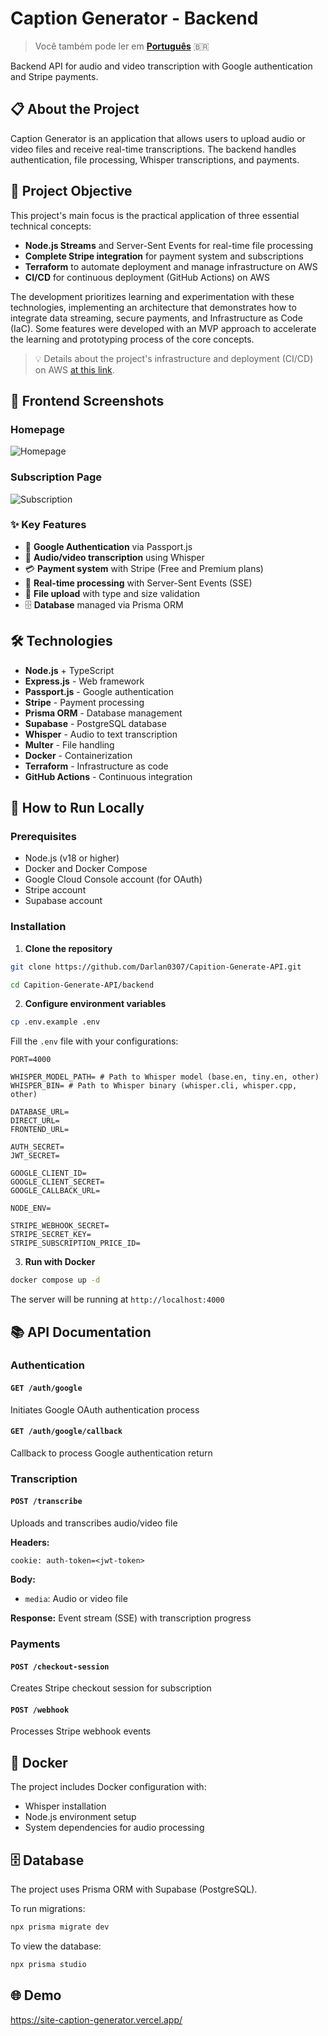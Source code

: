 # Caption Generator - Backend

> Você também pode ler em **[Português](./README-PT.md)** 🇧🇷

Backend API for audio and video transcription with Google authentication and Stripe payments.

## 📋 About the Project

Caption Generator is an application that allows users to upload audio or video files and receive real-time transcriptions. The backend handles authentication, file processing, Whisper transcriptions, and payments.

## 🎯 Project Objective

This project's main focus is the practical application of three essential technical concepts:

- **Node.js Streams** and Server-Sent Events for real-time file processing
- **Complete Stripe integration** for payment system and subscriptions
- **Terraform** to automate deployment and manage infrastructure on AWS
- **CI/CD** for continuous deployment (GitHub Actions) on AWS

The development prioritizes learning and experimentation with these technologies, implementing an architecture that demonstrates how to integrate data streaming, secure payments, and Infrastructure as Code (IaC). Some features were developed with an MVP approach to accelerate the learning and prototyping process of the core concepts.

> 💡 Details about the project's infrastructure and deployment (CI/CD) on AWS [at this link](https://github.com/Darlan0307/infra-with-terraform).

## 📸 Frontend Screenshots

### Homepage

![Homepage](./print-home.png)

### Subscription Page

![Subscription](./print-subscription.png)

### ✨ Key Features

- 🔐 **Google Authentication** via Passport.js
- 🎵 **Audio/video transcription** using Whisper
- 💳 **Payment system** with Stripe (Free and Premium plans)
- 🔄 **Real-time processing** with Server-Sent Events (SSE)
- 📁 **File upload** with type and size validation
- 🗄️ **Database** managed via Prisma ORM

## 🛠️ Technologies

- **Node.js** + TypeScript
- **Express.js** - Web framework
- **Passport.js** - Google authentication
- **Stripe** - Payment processing
- **Prisma ORM** - Database management
- **Supabase** - PostgreSQL database
- **Whisper** - Audio to text transcription
- **Multer** - File handling
- **Docker** - Containerization
- **Terraform** - Infrastructure as code
- **GitHub Actions** - Continuous integration

## 🚀 How to Run Locally

### Prerequisites

- Node.js (v18 or higher)
- Docker and Docker Compose
- Google Cloud Console account (for OAuth)
- Stripe account
- Supabase account

### Installation

1. **Clone the repository**

```bash
git clone https://github.com/Darlan0307/Capition-Generate-API.git

cd Capition-Generate-API/backend
```

2. **Configure environment variables**

```bash
cp .env.example .env
```

Fill the `.env` file with your configurations:

```env
PORT=4000

WHISPER_MODEL_PATH= # Path to Whisper model (base.en, tiny.en, other)
WHISPER_BIN= # Path to Whisper binary (whisper.cli, whisper.cpp, other)

DATABASE_URL=
DIRECT_URL=
FRONTEND_URL=

AUTH_SECRET=
JWT_SECRET=

GOOGLE_CLIENT_ID=
GOOGLE_CLIENT_SECRET=
GOOGLE_CALLBACK_URL=

NODE_ENV=

STRIPE_WEBHOOK_SECRET=
STRIPE_SECRET_KEY=
STRIPE_SUBSCRIPTION_PRICE_ID=
```

3. **Run with Docker**

```bash
docker compose up -d
```

The server will be running at `http://localhost:4000`

## 📚 API Documentation

### Authentication

#### `GET /auth/google`

Initiates Google OAuth authentication process

#### `GET /auth/google/callback`

Callback to process Google authentication return

### Transcription

#### `POST /transcribe`

Uploads and transcribes audio/video file

**Headers:**

```
cookie: auth-token=<jwt-token>
```

**Body:**

- `media`: Audio or video file

**Response:** Event stream (SSE) with transcription progress

### Payments

#### `POST /checkout-session`

Creates Stripe checkout session for subscription

#### `POST /webhook`

Processes Stripe webhook events

## 🐳 Docker

The project includes Docker configuration with:

- Whisper installation
- Node.js environment setup
- System dependencies for audio processing

## 🗄️ Database

The project uses Prisma ORM with Supabase (PostgreSQL).

To run migrations:

```bash
npx prisma migrate dev
```

To view the database:

```bash
npx prisma studio
```

## 🌐 Demo

https://site-caption-generator.vercel.app/

